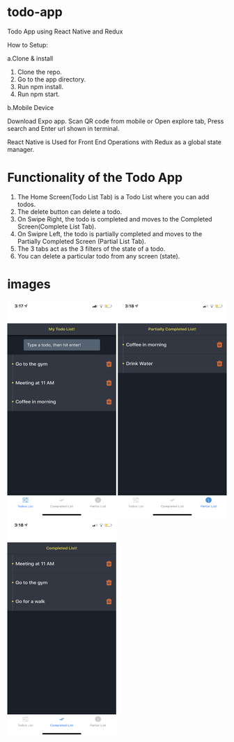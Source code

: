 
# todo-app
Todo App using React Native and Redux


How to Setup:

a.Clone & install

1. Clone the repo.
2. Go to the app directory.
3. Run npm install.
4. Run npm start.

b.Mobile Device

Download Expo app.
Scan QR code from mobile or Open explore tab, Press search and Enter url shown in terminal.

React Native is Used for Front End Operations with Redux as a global state manager.


# Functionality of the Todo App

1. The Home Screen(Todo List Tab) is a Todo List where you can add todos.
2. The delete button can delete a todo.
3. On Swipe Right, the todo is completed and moves to the Completed Screen(Complete List Tab).
4. On Swipre Left, the todo is partially completed and moves to the Partially Completed Screen (Partial List Tab).
5. The 3 tabs act as the 3 filters of the state of a todo.
6. You can delete a particular todo from any screen (state).



# images

<img src="assets/images/todo1.PNG" width="250" height="500">
<img src="assets/images/todo2.PNG" width="250" height="500">
<img src="assets/images/todo3.PNG" width="250" height="500">




